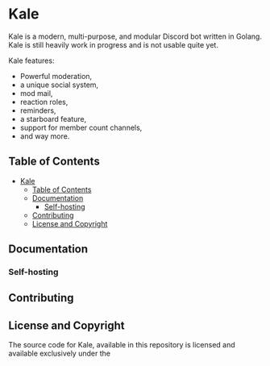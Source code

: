 # Kale

Kale is a modern, multi-purpose, and modular Discord bot written in Golang. Kale is still heavily work in progress and is not usable quite yet.

Kale features:
 * Powerful moderation,
 * a unique social system,
 * mod mail,
 * reaction roles,
 * reminders,
 * a starboard feature,
 * support for member count channels,
 * and way more.

## Table of Contents

- [Kale](#kale)
  - [Table of Contents](#table-of-contents)
  - [Documentation](#documentation)
    - [Self-hosting](#self-hosting)
  - [Contributing](#contributing)
  - [License and Copyright](#license-and-copyright)

## Documentation
### Self-hosting
## Contributing
## License and Copyright

The source code for Kale, available in this repository is licensed and available exclusively under the 
